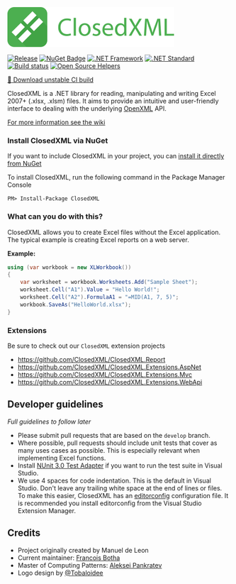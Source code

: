 ![ClosedXML](https://github.com/ClosedXML/ClosedXML/blob/develop/resources/logo/readme.png)

[![Release](https://img.shields.io/badge/release-0.94.2-blue.svg)](https://github.com/ClosedXML/ClosedXML/releases/latest) [![NuGet Badge](https://buildstats.info/nuget/ClosedXML)](https://www.nuget.org/packages/ClosedXML/) [![.NET Framework](https://img.shields.io/badge/.NET%20Framework-%3E%3D%204.0-red.svg)](#) [![.NET Standard](https://img.shields.io/badge/.NET%20Standard-%3E%3D%202.0-red.svg)](#) [![Build status](https://ci.appveyor.com/api/projects/status/wobbmnlbukxejjgb?svg=true)](https://ci.appveyor.com/project/ClosedXML/ClosedXML/branch/develop/artifacts)
[![Open Source Helpers](https://www.codetriage.com/closedxml/closedxml/badges/users.svg)](https://www.codetriage.com/closedxml/closedxml)

[💾 Download unstable CI build](https://ci.appveyor.com/project/ClosedXML/ClosedXML/branch/develop/artifacts)

ClosedXML is a .NET library for reading, manipulating and writing Excel 2007+ (.xlsx, .xlsm) files. It aims to provide an intuitive and user-friendly interface to dealing with the underlying [OpenXML](https://github.com/OfficeDev/Open-XML-SDK) API.

[For more information see the wiki](https://github.com/closedxml/closedxml/wiki)

### Install ClosedXML via NuGet

If you want to include ClosedXML in your project, you can [install it directly from NuGet](https://www.nuget.org/packages/ClosedXML)

To install ClosedXML, run the following command in the Package Manager Console

```
PM> Install-Package ClosedXML
```

### What can you do with this?

ClosedXML allows you to create Excel files without the Excel application. The typical example is creating Excel reports on a web server.

**Example:**
```c#
using (var workbook = new XLWorkbook())
{
    var worksheet = workbook.Worksheets.Add("Sample Sheet");
    worksheet.Cell("A1").Value = "Hello World!";
    worksheet.Cell("A2").FormulaA1 = "=MID(A1, 7, 5)";
    workbook.SaveAs("HelloWorld.xlsx");
}
```

### Extensions
Be sure to check out our `ClosedXML` extension projects
- https://github.com/ClosedXML/ClosedXML.Report
- https://github.com/ClosedXML/ClosedXML.Extensions.AspNet
- https://github.com/ClosedXML/ClosedXML.Extensions.Mvc
- https://github.com/ClosedXML/ClosedXML.Extensions.WebApi

## Developer guidelines
_Full guidelines to follow later_
* Please submit pull requests that are based on the `develop` branch.
* Where possible, pull requests should include unit tests that cover as many uses cases as possible. This is especially relevant when implementing Excel functions.
* Install [NUnit 3.0 Test Adapter](https://github.com/nunit/docs/wiki/Adapter-Installation) if you want to run the test suite in Visual Studio.
* We use 4 spaces for code indentation. This is the default in Visual Studio. Don't leave any trailing white space at the end of lines or files. To make this easier, ClosedXML has an [editorconfig](http://www.editorconfig.org) configuration file. It is recommended you install editorconfig from the Visual Studio Extension Manager.

## Credits
* Project originally created by Manuel de Leon
* Current maintainer: [Francois Botha](https://github.com/igitur)
* Master of Computing Patterns: [Aleksei Pankratev](https://github.com/Pankraty)
* Logo design by [@Tobaloidee](https://github.com/Tobaloidee)
